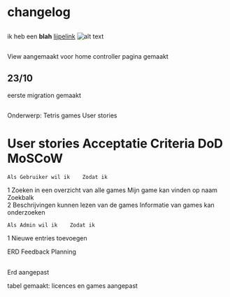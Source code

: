 # changelog

##

ik heb een **blah**
[lijpelink](www.google.com)
![alt text](./)

##

View aangemaakt voor home
controller pagina gemaakt

## 23/10

eerste migration gemaakt

##

Onderwerp: Tetris games
User stories

# User stories		Acceptatie Criteria 	DoD	MoSCoW

	Als Gebruiker wil ik	Zodat ik			

1 Zoeken in een overzicht van alle games Mijn game kan vinden op naam Zoekbalk  		
2 Beschrijvingen kunnen lezen van de games Informatie van games kan onderzoeken

	Als Admin wil ik	Zodat ik			

1 Nieuwe entries toevoegen

ERD
Feedback Planning

##

Erd aangepast

tabel gemaakt: licences en games aangepast
